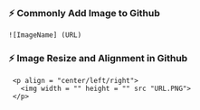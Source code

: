 ### :zap: Commonly Add Image to Github

```github
![ImageName] (URL)
```


### :zap: Image Resize and Alignment in Github

```Github
 <p align = "center/left/right">
   <img width = "" height = "" src "URL.PNG">
 </p>
```
